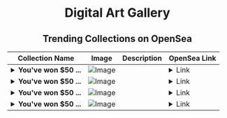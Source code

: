 <div align="center">

# Digital Art Gallery

## Trending Collections on OpenSea

| Collection Name                       | Image                                                                                     | Description                       | OpenSea Link                                                                                          |
|---------------------------------------|-------------------------------------------------------------------------------------------|-----------------------------------|--------------------------------------------------------------------------------------------------------|
| **<details><summary>You've won $50 ...</summary>You've won $50 000 (VIPEvent.io)</details>** | ![Image](https://i.seadn.io/s/raw/files/9e9843015abbf8a7b3c866d0d3d57544.png?w=500&auto=format?w=200&auto=format) |  | <details><summary>Link</summary>[You've won $50 000 (VIPEvent.io)](https://opensea.io/collection/you-ve-won-50-000-vipevent-io-24)</details> |
| **<details><summary>You've won $50 ...</summary>You've won $50 000 (VIPEvent.io)</details>** | ![Image](https://i.seadn.io/s/raw/files/9e9843015abbf8a7b3c866d0d3d57544.png?w=500&auto=format?w=200&auto=format) |  | <details><summary>Link</summary>[You've won $50 000 (VIPEvent.io)](https://opensea.io/collection/you-ve-won-50-000-vipevent-io-23)</details> |
| **<details><summary>You've won $50 ...</summary>You've won $50 000 (VIPEvent.io)</details>** | ![Image](https://i.seadn.io/s/raw/files/9e9843015abbf8a7b3c866d0d3d57544.png?w=500&auto=format?w=200&auto=format) |  | <details><summary>Link</summary>[You've won $50 000 (VIPEvent.io)](https://opensea.io/collection/you-ve-won-50-000-vipevent-io-22)</details> |
| **<details><summary>You've won $50 ...</summary>You've won $50 000 (VIPEvent.io)</details>** | ![Image](https://i.seadn.io/s/raw/files/9e9843015abbf8a7b3c866d0d3d57544.png?w=500&auto=format?w=200&auto=format) |  | <details><summary>Link</summary>[You've won $50 000 (VIPEvent.io)](https://opensea.io/collection/you-ve-won-50-000-vipevent-io-21)</details> |

</div>